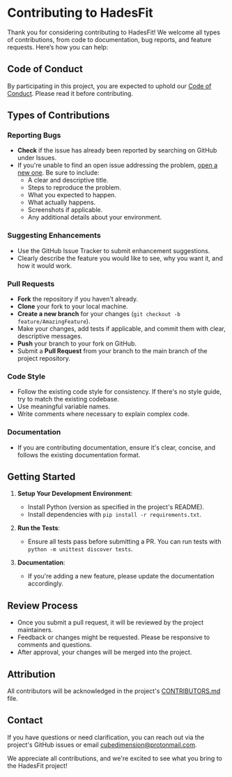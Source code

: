 # Contributing to HadesFit

Thank you for considering contributing to HadesFit! We welcome all types of contributions, from code to documentation, bug reports, and feature requests. Here’s how you can help:

## Code of Conduct

By participating in this project, you are expected to uphold our [Code of Conduct](CODE_OF_CONDUCT.md). Please read it before contributing.

## Types of Contributions

### Reporting Bugs

- **Check** if the issue has already been reported by searching on GitHub under Issues.
- If you're unable to find an open issue addressing the problem, [open a new one](https://github.com/haybnzz/HadesFit/issues/new). Be sure to include:
  - A clear and descriptive title.
  - Steps to reproduce the problem.
  - What you expected to happen.
  - What actually happens.
  - Screenshots if applicable.
  - Any additional details about your environment.

### Suggesting Enhancements

- Use the GitHub Issue Tracker to submit enhancement suggestions.
- Clearly describe the feature you would like to see, why you want it, and how it would work.

### Pull Requests

- **Fork** the repository if you haven't already.
- **Clone** your fork to your local machine.
- **Create a new branch** for your changes (`git checkout -b feature/AmazingFeature`).
- Make your changes, add tests if applicable, and commit them with clear, descriptive messages.
- **Push** your branch to your fork on GitHub.
- Submit a **Pull Request** from your branch to the main branch of the project repository.

### Code Style

- Follow the existing code style for consistency. If there's no style guide, try to match the existing codebase.
- Use meaningful variable names.
- Write comments where necessary to explain complex code.

### Documentation

- If you are contributing documentation, ensure it's clear, concise, and follows the existing documentation format.

## Getting Started

1. **Setup Your Development Environment**:
   - Install Python (version as specified in the project's README).
   - Install dependencies with `pip install -r requirements.txt`.

2. **Run the Tests**:
   - Ensure all tests pass before submitting a PR. You can run tests with `python -m unittest discover tests`.

3. **Documentation**:
   - If you're adding a new feature, please update the documentation accordingly.

## Review Process

- Once you submit a pull request, it will be reviewed by the project maintainers.
- Feedback or changes might be requested. Please be responsive to comments and questions.
- After approval, your changes will be merged into the project.

## Attribution

All contributors will be acknowledged in the project's [CONTRIBUTORS.md](CONTRIBUTORS.md) file.

## Contact

If you have questions or need clarification, you can reach out via the project's GitHub issues or email [cubedimension@protonmail.com](mailto:cubedimension@protonmail.com).

We appreciate all contributions, and we're excited to see what you bring to the HadesFit project!
